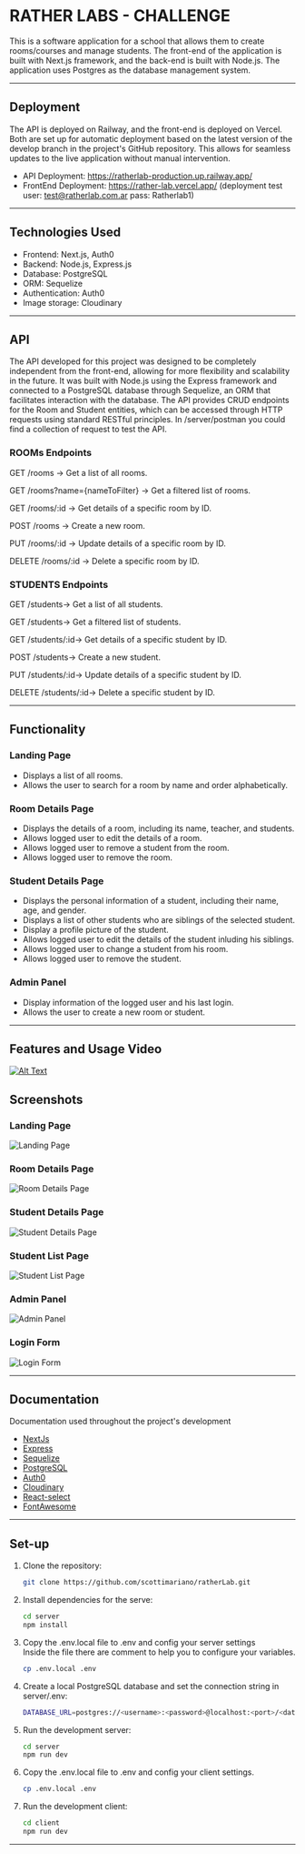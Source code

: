# RATHER LABS - CHALLENGE 

This is a software application for a school that allows them to create rooms/courses and manage students. The front-end of the application is built with Next.js framework, and the back-end is built with Node.js. The application uses Postgres as the database management system.

---

## Deployment

The API is deployed on Railway, and the front-end is deployed on Vercel. Both are set up for automatic deployment based on the latest version of the develop branch in the project's GitHub repository. This allows for seamless updates to the live application without manual intervention.  
- API Deployment: https://ratherlab-production.up.railway.app/
- FrontEnd Deployment: https://rather-lab.vercel.app/
  (deployment test user: test@ratherlab.com.ar pass: Ratherlab1)

---
## Technologies Used

- Frontend: Next.js, Auth0
- Backend: Node.js, Express.js
- Database: PostgreSQL  
- ORM: Sequelize  
- Authentication: Auth0  
- Image storage: Cloudinary  
---
## API 
The API developed for this project was designed to be completely independent from the front-end,
allowing for more flexibility and scalability in the future. It was built with Node.js using the 
Express framework and connected to a PostgreSQL database through Sequelize, an ORM that facilitates 
interaction with the database. The API provides CRUD endpoints for the Room and Student entities,
which can be accessed through HTTP requests using standard RESTful principles.
In /server/postman you could find a collection of request to test the API.  

### ROOMs Endpoints
GET /rooms -> Get a list of all rooms.

GET /rooms?name={nameToFilter} -> Get a filtered list of rooms.

GET /rooms/:id -> Get details of a specific room by ID.

POST /rooms -> Create a new room.

PUT /rooms/:id -> Update details of a specific room by ID.

DELETE /rooms/:id -> Delete a specific room by ID.

### STUDENTS Endpoints


GET /students-> Get a list of all students.

GET /students-> Get a filtered list of students.

GET /students/:id-> Get details of a specific student by ID.

POST /students-> Create a new student.

PUT /students/:id-> Update details of a specific student by ID.

DELETE /students/:id-> Delete a specific student by ID.  

---
## Functionality

### Landing Page

- Displays a list of all rooms.
- Allows the user to search for a room by name and order alphabetically.

### Room Details Page

- Displays the details of a room, including its name, teacher, and students.
- Allows logged user to edit the details of a room.
- Allows logged user to remove a student from the room.
- Allows logged user to remove the room.

### Student Details Page

- Displays the personal information of a student, including their name, age, and gender.
- Displays a list of other students who are siblings of the selected student.
- Display a profile picture of the student.
- Allows logged user to edit the details of the student inluding his siblings.
- Allows logged user to change a student from his room.
- Allows logged user to remove the student.

### Admin Panel
- Display information of the logged user and his last login.
- Allows the user to create a new room or student.

---
## Features and Usage Video
[![Alt Text](https://res.cloudinary.com/dmwfysfrn/image/upload/c_scale,w_700/v1680088652/ratherLab/screenshots/gxnvwtta97hzjjrl4kqy.png)](https://vimeo.com/812850120)



## Screenshots

### Landing Page
![Landing Page](https://res.cloudinary.com/dmwfysfrn/image/upload/c_scale,w_700/v1680088652/ratherLab/screenshots/gxnvwtta97hzjjrl4kqy.png)

### Room Details Page
![Room Details Page](https://res.cloudinary.com/dmwfysfrn/image/upload/c_scale,w_700/v1680088810/ratherLab/screenshots/vqazc28pq5vfkjabdetq.png)

### Student Details Page
![Student Details Page](https://res.cloudinary.com/dmwfysfrn/image/upload/c_scale,w_700/v1680088652/ratherLab/screenshots/ub8lzc1fw2eyg3n12vvr.png)

### Student List Page
![Student List Page](https://res.cloudinary.com/dmwfysfrn/image/upload/c_scale,w_700/v1680088652/ratherLab/screenshots/xhmi7hxqdkczjpepibee.png)

### Admin Panel
![Admin Panel](https://res.cloudinary.com/dmwfysfrn/image/upload/c_scale,w_700/v1680088652/ratherLab/screenshots/yb6qh0zylm4dihvyj6aw.png)
### Login Form
![Login Form](https://res.cloudinary.com/dmwfysfrn/image/upload/v1680088651/ratherLab/screenshots/ozjnmau8fwbbao0hmpu3.png)

---
## Documentation 
Documentation used throughout the project's development  
- [NextJs](https://nextjs.org/docs/getting-started)
- [Express](https://expressjs.com/es/guide/routing.html)
- [Sequelize](https://sequelize.org/docs/v6/)
- [PostgreSQL](https://www.postgresql.org/docs/)
- [Auth0](https://auth0.com/docs)
- [Cloudinary](https://console.cloudinary.com/documentation/embed_widgets_players)
- [React-select](https://react-select.com/home)
- [FontAwesome](https://fontawesome.com/docs)
---
## Set-up

1. Clone the repository:
   ```bash
   git clone https://github.com/scottimariano/ratherLab.git
2. Install dependencies for the serve:
   ```bash
   cd server
   npm install
3. Copy the .env.local file to .env and config your server settings  
    Inside the file there are comment to help you to configure your variables.
    ```bash
    cp .env.local .env
4. Create a local PostgreSQL database and set the connection string in server/.env:
    ```bash
    DATABASE_URL=postgres://<username>:<password>@localhost:<port>/<database_name>

5. Run the development server:
   ```bash
   cd server
   npm run dev
6. Copy the .env.local file to .env and config your client settings.
    ```bash
    cp .env.local .env
7. Run the development client:
    ```bash
    cd client
    npm run dev


---